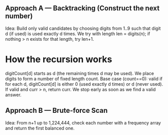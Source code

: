 ## Approach A — Backtracking (Construct the next number)

Idea: Build only valid candidates by choosing digits from 1..9 such that digit d (if used) is used exactly d times.
We try with length len = digits(n); if nothing > n exists for that length, try len+1.

# How the recursion works

digitCount[d] starts as d (the remaining times d may be used).
We place digits to form a number of fixed length count.
Base case (count==0): valid if for each d, digitCount[d] is either 0 (used exactly d times) or d (never used). If valid and curr > n, return curr.
We stop early as soon as we find a valid answer.

## Approach B — Brute-force Scan

Idea: From n+1 up to 1,224,444, check each number with a frequency array and return the first balanced one.
